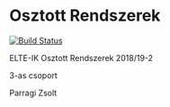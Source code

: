 # Osztott Rendszerek

[![Build Status](https://travis-ci.com/AlexAegis/elte-or.svg?branch=master)](https://travis-ci.com/AlexAegis/elte-or)

ELTE-IK Osztott Rendszerek 2018/19-2

3-as csoport

Parragi Zsolt
